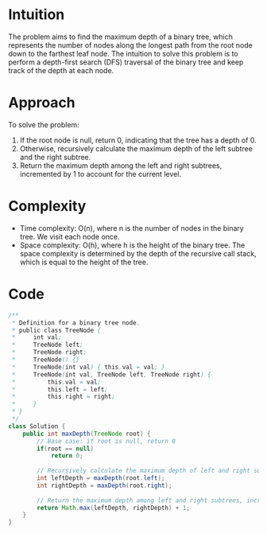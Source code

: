 # Intuition
The problem aims to find the maximum depth of a binary tree, which represents the number of nodes along the longest path from the root node down to the farthest leaf node. The intuition to solve this problem is to perform a depth-first search (DFS) traversal of the binary tree and keep track of the depth at each node.

# Approach
To solve the problem:
1. If the root node is null, return 0, indicating that the tree has a depth of 0.
2. Otherwise, recursively calculate the maximum depth of the left subtree and the right subtree.
3. Return the maximum depth among the left and right subtrees, incremented by 1 to account for the current level.

# Complexity
- Time complexity: O(n), where n is the number of nodes in the binary tree. We visit each node once.
- Space complexity: O(h), where h is the height of the binary tree. The space complexity is determined by the depth of the recursive call stack, which is equal to the height of the tree.

# Code
```java
/**
 * Definition for a binary tree node.
 * public class TreeNode {
 *     int val;
 *     TreeNode left;
 *     TreeNode right;
 *     TreeNode() {}
 *     TreeNode(int val) { this.val = val; }
 *     TreeNode(int val, TreeNode left, TreeNode right) {
 *         this.val = val;
 *         this.left = left;
 *         this.right = right;
 *     }
 * }
 */
class Solution {
    public int maxDepth(TreeNode root) {
        // Base case: if root is null, return 0
        if(root == null)
            return 0;
        
        // Recursively calculate the maximum depth of left and right subtrees
        int leftDepth = maxDepth(root.left);
        int rightDepth = maxDepth(root.right);
        
        // Return the maximum depth among left and right subtrees, incremented by 1
        return Math.max(leftDepth, rightDepth) + 1;
    }
}
